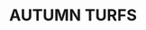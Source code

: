 ---
title: "AUTUMN TURFS"
price: "TBA"
desc: "Opis nije dostupan"
img_path: "/assets/img/A.MIG-8357.jpg"
brand: AMMO
available: true
cat: "dioramas"
subcat: "GRASS MATS"
subsubcat: "SS"
---